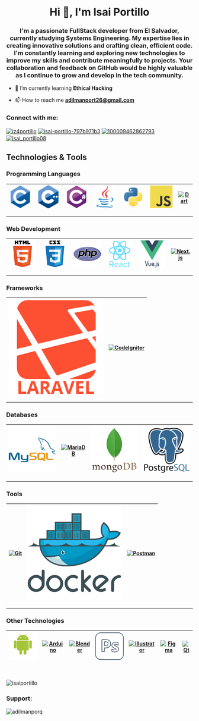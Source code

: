 <h1 align="center">Hi 👋, I'm Isai Portillo</h1>
<h3 align="center">I'm a passionate FullStack developer from El Salvador, currently studying Systems Engineering. My expertise lies in creating innovative solutions and crafting clean, efficient code. I'm constantly learning and exploring new technologies to improve my skills and contribute meaningfully to projects. Your collaboration and feedback on GitHub would be highly valuable as I continue to grow and develop in the tech community.</h3>

- 🌱 I’m currently learning **Ethical Hacking**

- 📫 How to reach me **adilmanport26@gmail.com**

<h3 align="left">Connect with me:</h3>
<p align="left">
<a href="https://twitter.com/iz4portillo" target="blank"><img align="center" src="https://raw.githubusercontent.com/rahuldkjain/github-profile-readme-generator/master/src/images/icons/Social/twitter.svg" alt="iz4portillo" height="30" width="40" /></a>
<a href="https://linkedin.com/in/isai-portillo-797b971b3" target="blank"><img align="center" src="https://raw.githubusercontent.com/rahuldkjain/github-profile-readme-generator/master/src/images/icons/Social/linked-in-alt.svg" alt="isai-portillo-797b971b3" height="30" width="40" /></a>
<a href="https://fb.com/100009462862793" target="blank"><img align="center" src="https://raw.githubusercontent.com/rahuldkjain/github-profile-readme-generator/master/src/images/icons/Social/facebook.svg" alt="100009462862793" height="30" width="40" /></a>
<a href="https://instagram.com/isai_portillo08" target="blank"><img align="center" src="https://raw.githubusercontent.com/rahuldkjain/github-profile-readme-generator/master/src/images/icons/Social/instagram.svg" alt="isai_portillo08" height="30" width="40" /></a>
</p>

## Technologies & Tools

### Programming Languages
| [![C](https://raw.githubusercontent.com/devicons/devicon/master/icons/c/c-original.svg)](#) | [![C++](https://raw.githubusercontent.com/devicons/devicon/master/icons/cplusplus/cplusplus-original.svg)](#) | [![C#](https://raw.githubusercontent.com/devicons/devicon/master/icons/csharp/csharp-original.svg)](#) | [![Java](https://raw.githubusercontent.com/devicons/devicon/master/icons/java/java-original.svg)](#) | [![Python](https://raw.githubusercontent.com/devicons/devicon/master/icons/python/python-original.svg)](#) | [![JavaScript](https://raw.githubusercontent.com/devicons/devicon/master/icons/javascript/javascript-original.svg)](#) | [![Dart](https://www.vectorlogo.zone/logos/dartlang/dartlang-icon.svg)](#) |
|---|---|---|---|---|---|---|

---

### Web Development
| [![HTML5](https://raw.githubusercontent.com/devicons/devicon/master/icons/html5/html5-original-wordmark.svg)](#) | [![CSS3](https://raw.githubusercontent.com/devicons/devicon/master/icons/css3/css3-original-wordmark.svg)](#) | [![PHP](https://raw.githubusercontent.com/devicons/devicon/master/icons/php/php-original.svg)](#) | [![React](https://raw.githubusercontent.com/devicons/devicon/master/icons/react/react-original-wordmark.svg)](#) | [![Vue.js](https://raw.githubusercontent.com/devicons/devicon/master/icons/vuejs/vuejs-original-wordmark.svg)](#) | [![Next.js](https://cdn.worldvectorlogo.com/logos/nextjs-2.svg)](#) |
|---|---|---|---|---|---|

---

### Frameworks
| [![Laravel](https://raw.githubusercontent.com/devicons/devicon/master/icons/laravel/laravel-plain-wordmark.svg)](#) | [![CodeIgniter](https://cdn.worldvectorlogo.com/logos/codeigniter.svg)](#) |
|---|---|

---

### Databases
| [![MySQL](https://raw.githubusercontent.com/devicons/devicon/master/icons/mysql/mysql-original-wordmark.svg)](#) | [![MariaDB](https://www.vectorlogo.zone/logos/mariadb/mariadb-icon.svg)](#) | [![MongoDB](https://raw.githubusercontent.com/devicons/devicon/master/icons/mongodb/mongodb-original-wordmark.svg)](#) | [![PostgreSQL](https://raw.githubusercontent.com/devicons/devicon/master/icons/postgresql/postgresql-original-wordmark.svg)](#) |
|---|---|---|---|

---

### Tools
| [![Git](https://www.vectorlogo.zone/logos/git-scm/git-scm-icon.svg)](#) | [![Docker](https://raw.githubusercontent.com/devicons/devicon/master/icons/docker/docker-original-wordmark.svg)](#) | [![Postman](https://www.vectorlogo.zone/logos/getpostman/getpostman-icon.svg)](#) |
|---|---|---|

---

### Other Technologies
| [![Android](https://raw.githubusercontent.com/devicons/devicon/master/icons/android/android-original-wordmark.svg)](#) | [![Arduino](https://cdn.worldvectorlogo.com/logos/arduino-1.svg)](#) | [![Blender](https://download.blender.org/branding/community/blender_community_badge_white.svg)](#) | [![Photoshop](https://raw.githubusercontent.com/devicons/devicon/master/icons/photoshop/photoshop-line.svg)](#) | [![Illustrator](https://www.vectorlogo.zone/logos/adobe_illustrator/adobe_illustrator-icon.svg)](#) | [![Figma](https://www.vectorlogo.zone/logos/figma/figma-icon.svg)](#) | [![Qt](https://upload.wikimedia.org/wikipedia/commons/0/0b/Qt_logo_2016.svg)](#) |
|---|---|---|---|---|---|---|


<br>

<p><img align="center" src="https://github-readme-stats.vercel.app/api/top-langs?username=isaiportillo&show_icons=true&theme=dark&title_color=c2c2c2&text_color=ffffff&locale=en&layout=compact" alt="isaiportillo" /></p>

<h3 align="left">Support:</h3>
<p><a href="https://www.buymeacoffee.com/adilmanporq"> <img align="left" src="https://cdn.buymeacoffee.com/buttons/v2/default-yellow.png" height="50" width="210" alt="adilmanporq" /></a></p>

